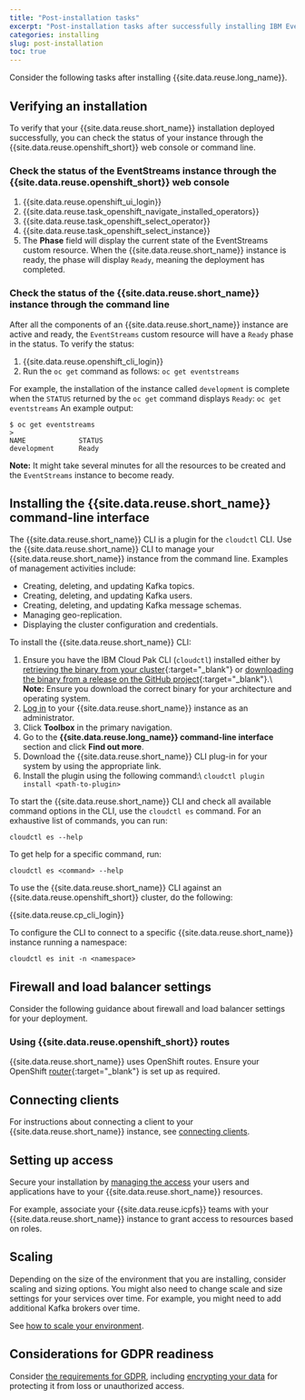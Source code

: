 ```yaml
---
title: "Post-installation tasks"
excerpt: "Post-installation tasks after successfully installing IBM Event Streams."
categories: installing
slug: post-installation
toc: true
---
```


Consider the following tasks after installing {{site.data.reuse.long_name}}.

## Verifying an installation

To verify that your {{site.data.reuse.short_name}} installation deployed successfully, you can check the status of your instance through the {{site.data.reuse.openshift_short}} web console or command line.

### Check the status of the EventStreams instance through the {{site.data.reuse.openshift_short}} web console

1. {{site.data.reuse.openshift_ui_login}}
2. {{site.data.reuse.task_openshift_navigate_installed_operators}}
3. {{site.data.reuse.task_openshift_select_operator}}
4. {{site.data.reuse.task_openshift_select_instance}}
5. The **Phase** field will display the current state of the EventStreams custom resource. When the {{site.data.reuse.short_name}} instance is ready, the phase will display `Ready`, meaning the deployment has completed.

### Check the status of the {{site.data.reuse.short_name}} instance through the command line

After all the components of an {{site.data.reuse.short_name}} instance are active and ready, the `EventStreams` custom resource will have a `Ready` phase in the status.
To verify the status:

1. {{site.data.reuse.openshift_cli_login}}
2. Run the `oc get` command as follows: `oc get eventstreams`

For example, the installation of the instance called `development` is complete when the `STATUS` returned by the `oc get` command displays `Ready`:
`oc get eventstreams`
An example output:

```
$ oc get eventstreams
>
NAME             STATUS
development      Ready
```

**Note:** It might take several minutes for all the resources to be created and the `EventStreams` instance to become ready.

## Installing the {{site.data.reuse.short_name}} command-line interface

The {{site.data.reuse.short_name}} CLI is a plugin for the `cloudctl` CLI. Use the {{site.data.reuse.short_name}} CLI to manage your {{site.data.reuse.short_name}} instance from the command line.
Examples of management activities include:

- Creating, deleting, and updating Kafka topics.
- Creating, deleting, and updating Kafka users.
- Creating, deleting, and updating Kafka message schemas.
- Managing geo-replication.
- Displaying the cluster configuration and credentials.

To install the {{site.data.reuse.short_name}} CLI:

1. Ensure you have the IBM Cloud Pak CLI (`cloudctl`) installed either by [retrieving the binary from your cluster](https://www.ibm.com/support/knowledgecenter/en/SSHKN6/cloudctl/3.x.x/install_cli.html){:target="_blank"} or [downloading the binary from a release on the GitHub project](https://github.com/IBM/cloud-pak-cli/releases){:target="_blank"}.\\
   **Note:** Ensure you download the correct binary for your architecture and operating system.
2. [Log in](../../getting-started/logging-in/) to your {{site.data.reuse.short_name}} instance as an administrator.
3. Click **Toolbox** in the primary navigation.
4. Go to the **{{site.data.reuse.long_name}} command-line interface** section and click **Find out more**.
5. Download the {{site.data.reuse.short_name}} CLI plug-in for your system by using the appropriate link.
6. Install the plugin using the following command:\\
   `cloudctl plugin install <path-to-plugin>`

To start the {{site.data.reuse.short_name}} CLI and check all available command options in the CLI, use the `cloudctl es` command.
For an exhaustive list of commands, you can run:

`cloudctl es --help`

To get help for a specific command, run:

`cloudctl es <command> --help`

To use the {{site.data.reuse.short_name}} CLI against an {{site.data.reuse.openshift_short}} cluster, do the following:

{{site.data.reuse.cp_cli_login}}

To configure the CLI to connect to a specific {{site.data.reuse.short_name}} instance running a namespace:

`cloudctl es init -n <namespace>`


## Firewall and load balancer settings

Consider the following guidance about firewall and load balancer settings for your deployment.

### Using {{site.data.reuse.openshift_short}} routes

{{site.data.reuse.short_name}} uses OpenShift routes. Ensure your OpenShift [router](https://docs.openshift.com/container-platform/4.11/networking/routes/route-configuration.html){:target="_blank"} is set up as required.

## Connecting clients

For instructions about connecting a client to your {{site.data.reuse.short_name}} instance, see [connecting clients](../../getting-started/connecting).

## Setting up access

Secure your installation by [managing the access](../../security/managing-access/) your users and applications have to your {{site.data.reuse.short_name}} resources.

For example, associate your {{site.data.reuse.icpfs}} teams with your {{site.data.reuse.short_name}} instance to grant access to resources based on roles.

## Scaling

Depending on the size of the environment that you are installing, consider scaling and sizing options. You might also need to change scale and size settings for your services over time. For example, you might need to add additional Kafka brokers over time.

See [how to scale your environment](../../administering/scaling).

## Considerations for GDPR readiness

Consider [the requirements for GDPR](../../security/gdpr-considerations/), including [encrypting your data](../../security/encrypting-data/) for protecting it from loss or unauthorized access.
